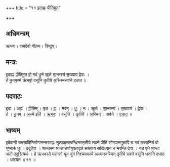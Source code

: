 +++
title = "११ इदाह्नः पीतिमुत"

+++
## अधिमन्त्रम्
ऋभवः। वामदेवो गौतमः। त्रिष्टुप्।

## मन्त्रः
इ॒दाह्नः॑ पी॒तिमु॒त वो॒ मदं॑ धु॒र्न ऋ॒ते श्रा॒न्तस्य॑ स॒ख्याय॑ दे॒वाः ।  
ते नू॒नम॒स्मे ऋ॑भवो॒ वसू॑नि तृ॒तीये॑ अ॒स्मिन्त्सव॑ने दधात ॥

## पदपाठः
इ॒दा । अह्नः॑ । पी॒तिम् । उ॒त । वः॒ । मद॑म् । धुः॒ । न । ऋ॒ते । श्रा॒न्तस्य॑ । स॒ख्याय॑ । दे॒वाः ।  
ते । नू॒नम् । अ॒स्मे इति॑ । ऋ॒भ॒वः॒ । वसू॑नि । तृ॒तीये॑ । अ॒स्मिन् । सव॑ने । द॒धा॒त॒ ॥

## भाष्यम्
इदेदानीं चमसादिनिर्माणानन्तरमह्नः सुत्याहसम्बन्धिनस्तृतीये सवने पीतिं सोमपानमुतापि च मदं तज्जनितं वो युष्माकं धुः । ददुर्देवाः । श्रान्तस्य श्रान्तात्तपोयुक्तादृते सख्याय सखित्वाय न भवन्ति देवाः । यत एते श्रान्ता अतो ददुरित्यर्थः । हे ऋभवस्ते महान्तो यूयं नूनं निश्चयमस्मे अस्मास्वस्मिन् तृतीये सवने वसूनि धनानि दधात । धारयत ॥ ११ ॥